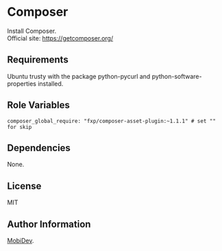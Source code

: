 Composer
=========

Install Composer.   
Official site: https://getcomposer.org/

Requirements
------------

Ubuntu trusty with the package python-pycurl and python-software-properties installed.

Role Variables
--------------

    composer_global_require: "fxp/composer-asset-plugin:~1.1.1" # set "" for skip

Dependencies
------------

None.

License
-------

MIT

Author Information
------------------

[MobiDev](http://mobidev.biz/).
